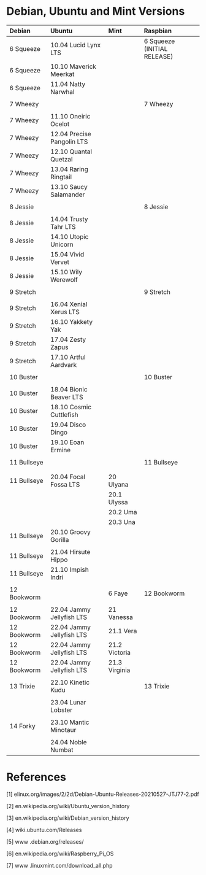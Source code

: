 # Debian, Ubuntu and Mint Versions

| Debian               | Ubuntu                     | Mint                | Raspbian                    | 
| :------------------- | :------------------------- | :------------------ | :-------------------------- |
| 6 Squeeze            | 10.04 Lucid Lynx LTS       |                     | 6 Squeeze (INITIAL RELEASE) |  
| 6 Squeeze            | 10.10 Maverick Meerkat     |                     |                             |
| 6 Squeeze            | 11.04 Natty Narwhal        |                     |                             |
|                      |                            |                     |                             |
| 7 Wheezy             |                            |                     | 7 Wheezy                    |
|                      |                            |                     |                             |
| 7 Wheezy             | 11.10 Oneiric Ocelot       |                     |                             |
| 7 Wheezy             | 12.04 Precise Pangolin LTS |                     |                             | 
| 7 Wheezy             | 12.10 Quantal Quetzal      |                     |                             | 
| 7 Wheezy             | 13.04 Raring Ringtail      |                     |                             | 
| 7 Wheezy             | 13.10 Saucy Salamander     |                     |                             |
|                      |                            |                     |                             |
| 8 Jessie             |                            |                     | 8 Jessie                    |
|                      |                            |                     |                             |
| 8 Jessie             | 14.04 Trusty Tahr LTS      |                     |                             |
| 8 Jessie             | 14.10 Utopic Unicorn       |                     |                             | 
| 8 Jessie             | 15.04 Vivid Vervet         |                     |                             | 
| 8 Jessie             | 15.10 Wily Werewolf        |                     |                             | 
|                      |                            |                     |                             |
| 9 Stretch            |                            |                     | 9 Stretch                   |
|                      |                            |                     |                             |
| 9 Stretch            | 16.04 Xenial Xerus LTS     |                     |                             | 
| 9 Stretch            | 16.10 Yakkety Yak          |                     |                             | 
| 9 Stretch            | 17.04 Zesty Zapus          |                     |                             | 
| 9 Stretch            | 17.10 Artful Aardvark      |                     |                             | 
|                      |                            |                     |                             |
| 10 Buster            |                            |                     | 10 Buster                   |
|                      |                            |                     |                             |
| 10 Buster            | 18.04 Bionic Beaver LTS    |                     |                             |
| 10 Buster            | 18.10 Cosmic Cuttlefish    |                     |                             |
| 10 Buster            | 19.04 Disco Dingo          |                     |                             |
| 10 Buster            | 19.10 Eoan Ermine          |                     |                             |
|                      |                            |                     |                             |
| 11 Bullseye          |                            |                     | 11	Bullseye                |
|                      |                            |                     |                             |
|                      |                            |                     |                             |
| 11 Bullseye          | 20.04 Focal Fossa LTS      | 20	Ulyana          |                             |
|                      |                            | 20.1	Ulyssa        |                             |
|                      |                            | 20.2	Uma           |                             |
|                      |                            | 20.3	Una           |                             |
| 11 Bullseye          | 20.10 Groovy Gorilla       |                     |                             | 
|                      |                            |                     |                             |
| 11 Bullseye          | 21.04 Hirsute Hippo        |                     |                             |
| 11 Bullseye          | 21.10 Impish Indri         |                     |                             |
|                      |                            |                     |                             |
| 12 Bookworm          |                            | 6 Faye              | 12	Bookworm                |
|                      |                            |                     |                             |
| 12 Bookworm          | 22.04 Jammy Jellyfish LTS  | 21 Vanessa          |                             |
| 12 Bookworm          | 22.04 Jammy Jellyfish LTS  | 21.1 Vera           |                             |
| 12 Bookworm          | 22.04 Jammy Jellyfish LTS  | 21.2 Victoria       |                             |
| 12 Bookworm          | 22.04 Jammy Jellyfish LTS  | 21.3 Virginia       |                             |
|                      |                            |                     |                             |
| 13 Trixie	           | 22.10 Kinetic Kudu         |                     | 13	Trixie                  |
|                      |                            |                     |                             |
|                      | 23.04 Lunar Lobster        |                     |                             |
|                      |                            |                     |                             |
| 14	Forky	           | 23.10 Mantic Minotaur      |                     |                             |
|                      |                            |                     |                             |
|                      | 24.04 Noble Numbat         |                     |                             |

# References

[1]    elinux.org/images/2/2d/Debian-Ubuntu-Releases-20210527-JTJ77-2.pdf

[2]    en.wikipedia.org/wiki/Ubuntu_version_history

[3]    en.wikipedia.org/wiki/Debian_version_history

[4]    wiki.ubuntu.com/Releases

[5]    www .debian.org/releases/

[6]    en.wikipedia.org/wiki/Raspberry_Pi_OS

[7]    www .linuxmint.com/download_all.php






